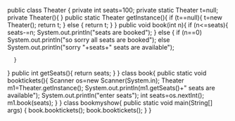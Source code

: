 public class Theater {
  private int seats=100;
  private static Theater t=null;
  private Theater(){
  }
  public static Theater getInstance(){
      if (t==null){
          t=new Theater();
          return t;
      }
      else {
          return t;
      }
  }
  public  void book(int n){
      if (n<=seats){
          seats-=n;
          System.out.println("seats are booked");
      }
      else {
          if (n==0)
              System.out.println("so sorry all seats are booked");
          else
              System.out.println("sorry "+seats+" seats are available");

      }
  }
  public int getSeats(){
      return seats;
  }
    }
    class book{
    public static void booktickets(){
        Scanner os=new Scanner(System.in);
        Theater m1=Theater.getInstance();
        System.out.println(m1.getSeats()+" seats are available");
        System.out.println("enter seats");
        int seats=os.nextInt();
        m1.book(seats);
    }
    }
    class bookmyshow{
        public static void main(String[] args) {
            book.booktickets();
            book.booktickets();
        }
    }
